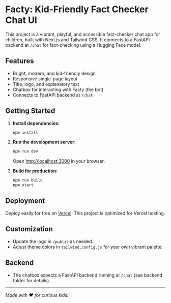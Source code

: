 # Facty: Kid-Friendly Fact Checker Chat UI

This project is a vibrant, playful, and accessible fact-checker chat app for children, built with Next.js and Tailwind CSS. It connects to a FastAPI backend at `/chat` for fact-checking using a Hugging Face model.

## Features

- Bright, modern, and kid-friendly design
- Responsive single-page layout
- Title, logo, and explanatory text
- Chatbox for interacting with Facty (the bot)
- Connects to FastAPI backend at `/chat`

## Getting Started

1. **Install dependencies:**

   ```bash
   npm install
   ```

2. **Run the development server:**

   ```bash
   npm run dev
   ```

   Open [http://localhost:3000](http://localhost:3000) in your browser.

3. **Build for production:**

   ```bash
   npm run build
   npm start
   ```

## Deployment

Deploy easily for free on [Vercel](https://vercel.com/). This project is optimized for Vercel hosting.

## Customization

- Update the logo in `/public` as needed.
- Adjust theme colors in `tailwind.config.js` for your own vibrant palette.

## Backend

- The chatbox expects a FastAPI backend running at `/chat` (see backend folder for details).

---

*Made with ❤️ for curious kids!*
